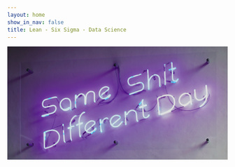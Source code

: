 ```yaml
---
layout: home
show_in_nav: false
title: Lean - Six Sigma - Data Science
---
```


![PicSameShit](/images/same_shit_banner.jpg "It's never the what! It's allways the how.")

